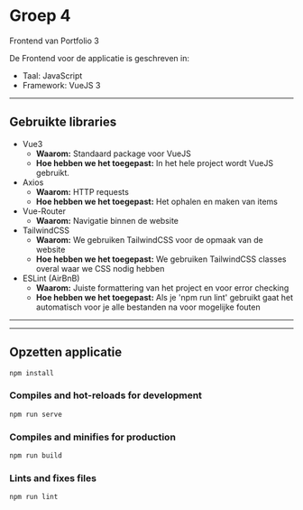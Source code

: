 # Groep 4

Frontend van Portfolio 3

De Frontend voor de applicatie is geschreven in:

* Taal: JavaScript
* Framework: VueJS 3


---

## Gebruikte libraries

- Vue3
    - <b>Waarom:</b> Standaard package voor VueJS
    - <b>Hoe hebben we het toegepast:</b> In het hele project wordt VueJS gebruikt.
- Axios
    - <b>Waarom:</b> HTTP requests
    - <b>Hoe hebben we het toegepast:</b> Het ophalen en maken van items
- Vue-Router
    - <b>Waarom:</b> Navigatie binnen de website
- TailwindCSS
    - <b>Waarom:</b> We gebruiken TailwindCSS voor de opmaak van de website
    - <b>Hoe hebben we het toegepast:</b> We gebruiken TailwindCSS classes overal waar we CSS nodig hebben
- ESLint (AirBnB)
    - <b>Waarom:</b> Juiste formattering van het project en voor error checking
    - <b>Hoe hebben we het toegepast:</b> Als je 'npm run lint' gebruikt gaat het automatisch voor je alle bestanden na voor mogelijke fouten
---

---
## Opzetten applicatie

```
npm install
```

### Compiles and hot-reloads for development
```
npm run serve
```

### Compiles and minifies for production
```
npm run build
```

### Lints and fixes files
```
npm run lint
```